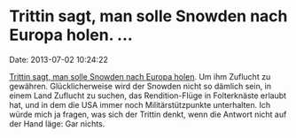 Trittin sagt, man solle Snowden nach Europa holen. \...
=======================================================

Date: 2013-07-02 10:24:22

[Trittin sagt, man solle Snowden nach Europa
holen](http://ml.spiegel.de/article.do?id=908698). Um ihm Zuflucht zu
gewähren. Glücklicherweise wird der Snowden nicht so dämlich sein, in
einem Land Zuflucht zu suchen, das Rendition-Flüge in Folterknäste
erlaubt hat, und in dem die USA immer noch Militärstützpunkte
unterhalten. Ich würde mich ja fragen, was sich der Trittin denkt, wenn
die Antwort nicht auf der Hand läge: Gar nichts.
